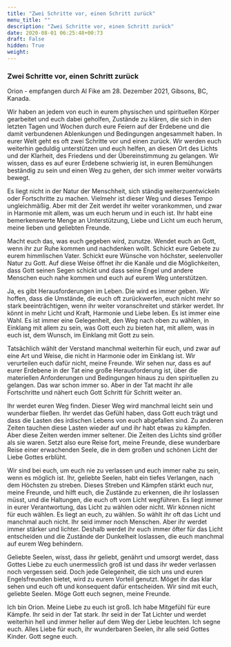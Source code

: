 ```yaml
---
title: "Zwei Schritte vor, einen Schritt zurück"
menu_title: ""
description: "Zwei Schritte vor, einen Schritt zurück"
date: 2020-08-01 06:25:48+00:73
draft: False
hidden: True
weight:
---
```

### Zwei Schritte vor, einen Schritt zurück

Orion - empfangen durch Al Fike am 28. Dezember 2021, Gibsons, BC, Kanada.

Wir haben an jedem von euch in eurem physischen und spirituellen Körper gearbeitet und euch dabei geholfen, Zustände zu klären, die sich in den letzten Tagen und Wochen durch eure Feiern auf der Erdebene und die damit verbundenen Ablenkungen und Bedingungen angesammelt haben. In eurer Welt geht es oft zwei Schritte vor und einen zurück. Wir werden euch weiterhin geduldig unterstützen und euch helfen, an diesen Ort des Lichts und der Klarheit, des Friedens und der Übereinstimmung zu gelangen. Wir wissen, dass es auf eurer Erdebene schwierig ist, in euren Bemühungen beständig zu sein und einen Weg zu gehen, der sich immer weiter vorwärts bewegt.

Es liegt nicht in der Natur der Menschheit, sich ständig weiterzuentwickeln oder Fortschritte zu machen. Vielmehr ist dieser Weg und dieses Tempo ungleichmäßig. Aber mit der Zeit werdet ihr weiter vorankommen, und zwar in Harmonie mit allem, was um euch herum und in euch ist. Ihr habt eine bemerkenswerte Menge an Unterstützung, Liebe und Licht um euch herum, meine lieben und geliebten Freunde.

Macht euch das, was euch gegeben wird, zunutze. Wendet euch an Gott, wenn ihr zur Ruhe kommen und nachdenken wollt. Schickt eure Gebete zu eurem himmlischen Vater. Schickt eure Wünsche von höchster, seelenvoller Natur zu Gott. Auf diese Weise öffnet ihr die Kanäle und die Möglichkeiten, dass Gott seinen Segen schickt und dass seine Engel und andere Menschen euch nahe kommen und euch auf eurem Weg unterstützen.

Ja, es gibt Herausforderungen im Leben. Die wird es immer geben. Wir hoffen, dass die Umstände, die euch oft zurückwerfen, euch nicht mehr so stark beeinträchtigen, wenn ihr weiter voranschreitet und stärker werdet. Ihr könnt in mehr Licht und Kraft, Harmonie und Liebe leben. Es ist immer eine Wahl. Es ist immer eine Gelegenheit, den Weg nach oben zu wählen, in Einklang mit allem zu sein, was Gott euch zu bieten hat, mit allem, was in euch ist, dem Wunsch, im Einklang mit Gott zu sein.

Tatsächlich wählt der Verstand manchmal weiterhin für euch, und zwar auf eine Art und Weise, die nicht in Harmonie oder im Einklang ist. Wir verurteilen euch dafür nicht, meine Freunde. Wir sehen nur, dass es auf eurer Erdebene in der Tat eine große Herausforderung ist, über die materiellen Anforderungen und Bedingungen hinaus zu den spirituellen zu gelangen. Das war schon immer so. Aber in der Tat macht ihr alle Fortschritte und nähert euch Gott Schritt für Schritt weiter an.

Ihr werdet euren Weg finden. Dieser Weg wird manchmal leicht sein und wunderbar fließen. Ihr werdet das Gefühl haben, dass Gott euch trägt und dass die Lasten des irdischen Lebens von euch abgefallen sind. Zu anderen Zeiten tauchen diese Lasten wieder auf und ihr habt etwas zu kämpfen. Aber diese Zeiten werden immer seltener. Die Zeiten des Lichts sind größer als sie waren. Setzt also eure Reise fort, meine Freunde, diese wunderbare Reise einer erwachenden Seele, die in dem großen und schönen Licht der Liebe Gottes erblüht.

Wir sind bei euch, um euch nie zu verlassen und euch immer nahe zu sein, wenn es möglich ist. Ihr, geliebte Seelen, habt ein tiefes Verlangen, nach dem Höchsten zu streben. Dieses Streben und Kämpfen stärkt euch nur, meine Freunde, und hilft euch, die Zustände zu erkennen, die ihr loslassen müsst, und die Haltungen, die euch oft vom Licht wegführen. Es liegt immer in eurer Verantwortung, das Licht zu wählen oder nicht. Wir können nicht für euch wählen. Es liegt an euch, zu wählen. So wählt ihr oft das Licht und manchmal auch nicht. Ihr seid immer noch Menschen. Aber ihr werdet immer stärker und lichter. Deshalb werdet ihr euch immer öfter für das Licht entscheiden und die Zustände der Dunkelheit loslassen, die euch manchmal auf eurem Weg behindern.

Geliebte Seelen, wisst, dass ihr geliebt, genährt und umsorgt werdet, dass Gottes Liebe zu euch unermesslich groß ist und dass ihr weder verlassen noch vergessen seid. Doch jede Gelegenheit, die sich uns und euren Engelsfreunden bietet, wird zu eurem Vorteil genutzt. Möget ihr das klar sehen und euch oft und konsequent dafür entscheiden. Wir sind mit euch, geliebte Seelen. Möge Gott euch segnen, meine Freunde.

Ich bin Orion. Meine Liebe zu euch ist groß. Ich habe Mitgefühl für eure Kämpfe. Ihr seid in der Tat stark. Ihr seid in der Tat Lichter und werdet weiterhin hell und immer heller auf dem Weg der Liebe leuchten. Ich segne euch. Alles Liebe für euch, ihr wunderbaren Seelen, ihr alle seid Gottes Kinder. Gott segne euch.
